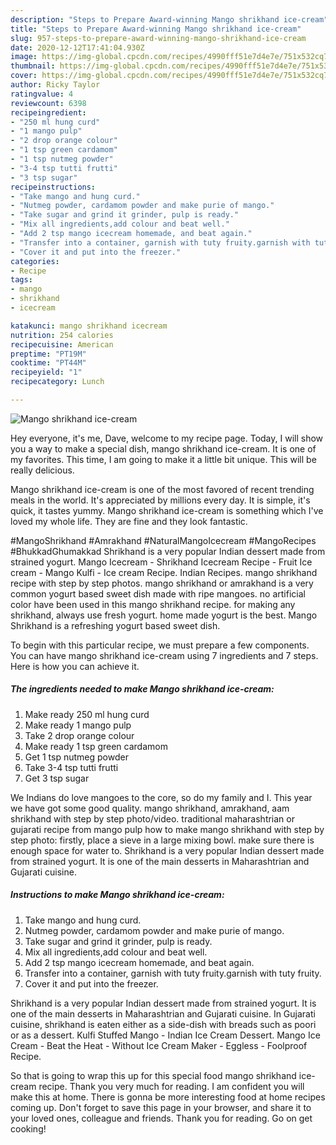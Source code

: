 ```yaml
---
description: "Steps to Prepare Award-winning Mango shrikhand ice-cream"
title: "Steps to Prepare Award-winning Mango shrikhand ice-cream"
slug: 957-steps-to-prepare-award-winning-mango-shrikhand-ice-cream
date: 2020-12-12T17:41:04.930Z
image: https://img-global.cpcdn.com/recipes/4990fff51e7d4e7e/751x532cq70/mango-shrikhand-ice-cream-recipe-main-photo.jpg
thumbnail: https://img-global.cpcdn.com/recipes/4990fff51e7d4e7e/751x532cq70/mango-shrikhand-ice-cream-recipe-main-photo.jpg
cover: https://img-global.cpcdn.com/recipes/4990fff51e7d4e7e/751x532cq70/mango-shrikhand-ice-cream-recipe-main-photo.jpg
author: Ricky Taylor
ratingvalue: 4
reviewcount: 6398
recipeingredient:
- "250 ml hung curd"
- "1 mango pulp"
- "2 drop orange colour"
- "1 tsp green cardamom"
- "1 tsp nutmeg powder"
- "3-4 tsp tutti frutti"
- "3 tsp sugar"
recipeinstructions:
- "Take mango and hung curd."
- "Nutmeg powder, cardamom powder and make purie of mango."
- "Take sugar and grind it grinder, pulp is ready."
- "Mix all ingredients,add colour and beat well."
- "Add 2 tsp mango icecream homemade, and beat again."
- "Transfer into a container, garnish with tuty fruity.garnish with tuty fruity."
- "Cover it and put into the freezer."
categories:
- Recipe
tags:
- mango
- shrikhand
- icecream

katakunci: mango shrikhand icecream 
nutrition: 254 calories
recipecuisine: American
preptime: "PT19M"
cooktime: "PT44M"
recipeyield: "1"
recipecategory: Lunch

---
```



![Mango shrikhand ice-cream](https://img-global.cpcdn.com/recipes/4990fff51e7d4e7e/751x532cq70/mango-shrikhand-ice-cream-recipe-main-photo.jpg)

Hey everyone, it's me, Dave, welcome to my recipe page. Today, I will show you a way to make a special dish, mango shrikhand ice-cream. It is one of my favorites. This time, I am going to make it a little bit unique. This will be really delicious.

Mango shrikhand ice-cream is one of the most favored of recent trending meals in the world. It's appreciated by millions every day. It is simple, it's quick, it tastes yummy. Mango shrikhand ice-cream is something which I've loved my whole life. They are fine and they look fantastic.

#MangoShrikhand #Amrakhand #NaturalMangoIcecream #MangoRecipes #BhukkadGhumakkad Shrikhand is a very popular Indian dessert made from strained yogurt. Mango Icecream - Shrikhand Icecream Recipe - Fruit Ice cream - Mango Kulfi - Ice cream Recipe. Indian Recipes. mango shrikhand recipe with step by step photos. mango shrikhand or amrakhand is a very common yogurt based sweet dish made with ripe mangoes. no artificial color have been used in this mango shrikhand recipe. for making any shrikhand, always use fresh yogurt. home made yogurt is the best. Mango Shrikhand is a refreshing yogurt based sweet dish.


To begin with this particular recipe, we must prepare a few components. You can have mango shrikhand ice-cream using 7 ingredients and 7 steps. Here is how you can achieve it.

<!--inarticleads1-->

##### The ingredients needed to make Mango shrikhand ice-cream:

1. Make ready 250 ml hung curd
1. Make ready 1 mango pulp
1. Take 2 drop orange colour
1. Make ready 1 tsp green cardamom
1. Get 1 tsp nutmeg powder
1. Take 3-4 tsp tutti frutti
1. Get 3 tsp sugar


We Indians do love mangoes to the core, so do my family and I. This year we have got some good quality. mango shrikhand, amrakhand, aam shrikhand with step by step photo/video. traditional maharashtrian or gujarati recipe from mango pulp how to make mango shrikhand with step by step photo: firstly, place a sieve in a large mixing bowl. make sure there is enough space for water to. Shrikhand is a very popular Indian dessert made from strained yogurt. It is one of the main desserts in Maharashtrian and Gujarati cuisine. 

<!--inarticleads2-->

##### Instructions to make Mango shrikhand ice-cream:

1. Take mango and hung curd.
1. Nutmeg powder, cardamom powder and make purie of mango.
1. Take sugar and grind it grinder, pulp is ready.
1. Mix all ingredients,add colour and beat well.
1. Add 2 tsp mango icecream homemade, and beat again.
1. Transfer into a container, garnish with tuty fruity.garnish with tuty fruity.
1. Cover it and put into the freezer.


Shrikhand is a very popular Indian dessert made from strained yogurt. It is one of the main desserts in Maharashtrian and Gujarati cuisine. In Gujarati cuisine, shrikhand is eaten either as a side-dish with breads such as poori or as a dessert. Kulfi Stuffed Mango - Indian Ice Cream Dessert. Mango Ice Cream - Beat the Heat - Without Ice Cream Maker - Eggless - Foolproof Recipe. 

So that is going to wrap this up for this special food mango shrikhand ice-cream recipe. Thank you very much for reading. I am confident you will make this at home. There is gonna be more interesting food at home recipes coming up. Don't forget to save this page in your browser, and share it to your loved ones, colleague and friends. Thank you for reading. Go on get cooking!
